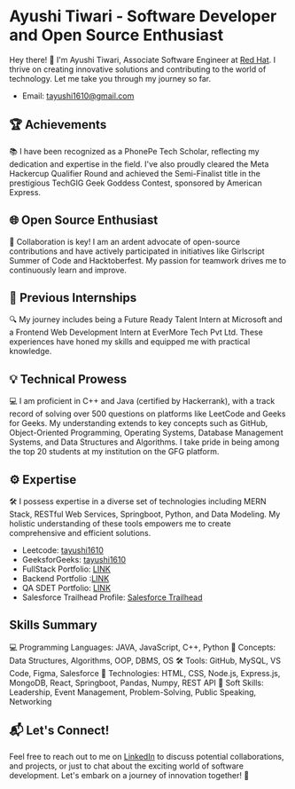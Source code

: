 # Ayushi Tiwari - Software Developer and Open Source Enthusiast

Hey there! 👋 I'm Ayushi Tiwari, Associate Software Engineer at [Red Hat](https://www.redhat.com/en).
I thrive on creating innovative solutions and contributing to the world of technology. Let me take you through my journey so far.
- Email: [tayushi1610@gmail.com](mailto:tayushi1610@gmail.com)

## 🏆 Achievements

📚 I have been recognized as a PhonePe Tech Scholar, reflecting my dedication and expertise in the field. I've also proudly cleared the Meta Hackercup Qualifier Round and achieved the Semi-Finalist title in the prestigious TechGIG Geek Goddess Contest, sponsored by American Express.

## 🌐 Open Source Enthusiast

🤝 Collaboration is key! I am an ardent advocate of open-source contributions and have actively participated in initiatives like Girlscript Summer of Code and Hacktoberfest. My passion for teamwork drives me to continuously learn and improve.

## 🚀 Previous Internships

🔍 My journey includes being a Future Ready Talent Intern at Microsoft and a Frontend Web Development Intern at EverMore Tech Pvt Ltd. These experiences have honed my skills and equipped me with practical knowledge.

## 💡 Technical Prowess

💻 I am proficient in C++ and Java (certified by Hackerrank), with a track record of solving over 500 questions on platforms like LeetCode and Geeks for Geeks. My understanding extends to key concepts such as GitHub, Object-Oriented Programming, Operating Systems, Database Management Systems, and Data Structures and Algorithms. I take pride in being among the top 20 students at my institution on the GFG platform.

## ⚙️ Expertise

🛠️ I possess expertise in a diverse set of technologies including MERN Stack, RESTful Web Services, Springboot, Python, and Data Modeling. My holistic understanding of these tools empowers me to create comprehensive and efficient solutions.

- Leetcode: [tayushi1610](https://leetcode.com/tayushi1610)
- GeeksforGeeks: [tayushi1610](https://auth.geeksforgeeks.org/user/tayushi1610/profile)
- FullStack Portfolio: [LINK](https://www.crio.do/learn/portfolio/full-stack/?name=Ayushi%20Tiwari)
- Backend Portfolio :[LINK](https://www.crio.do/learn/portfolio/backend/?name=Ayushi%20Tiwari#skills)
- QA SDET Portfolio: [LINK](https://www.crio.do/learn/portfolio/qa-masters/?name=Ayushi%20Tiwari)
- Salesforce Trailhead Profile: [Salesforce Trailhead](https://www.salesforce.com/trailblazer/ayushi1610)

## Skills Summary

💻 Programming Languages: JAVA, JavaScript, C++, Python
🧠 Concepts: Data Structures, Algorithms, OOP, DBMS, OS
🛠 Tools: GitHub, MySQL, VS Code, Figma, Salesforce
🚀 Technologies: HTML, CSS, Node.js, Express.js, MongoDB, React, Springboot, Pandas, Numpy, REST API
🌟 Soft Skills: Leadership, Event Management, Problem-Solving, Public Speaking, Networking

## 📬 Let's Connect!

Feel free to reach out to me on [LinkedIn](https://www.linkedin.com/in/ayushi-tiwari16/) to discuss potential collaborations, and projects, or just to chat about the exciting world of software development. Let's embark on a journey of innovation together! 🚀

